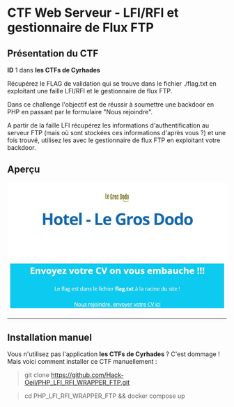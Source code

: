 # CTF Web Serveur - LFI/RFI et gestionnaire de Flux FTP

## Présentation du CTF 
**ID** 1 dans **les CTFs de Cyrhades**


Récupérez le FLAG de validation qui se trouve dans le fichier ./flag.txt en exploitant 
une faille LFI/RFI et le gestionnaire de flux FTP.


Dans ce challenge l'objectif est de réussir à soumettre une backdoor en PHP en passant par le formulaire "Nous rejoindre".

A partir de la faille LFI récupérez les informations d'authentification au serveur FTP (mais où sont stockées ces informations d'après vous ?) et une fois trouvé, utilisez les avec le gestionnaire de flux FTP en exploitant votre backdoor.


## Aperçu
![.docker/infos/capture.jpg](.docker/infos/capture.jpg)


-----------

## Installation manuel
Vous n'utilisez pas l'application **les CTFs de Cyrhades** ? C'est dommage !
Mais voici comment installer ce CTF manuellement :

> git clone https://github.com/Hack-Oeil/PHP_LFI_RFI_WRAPPER_FTP.git

> cd PHP_LFI_RFI_WRAPPER_FTP && docker compose up

